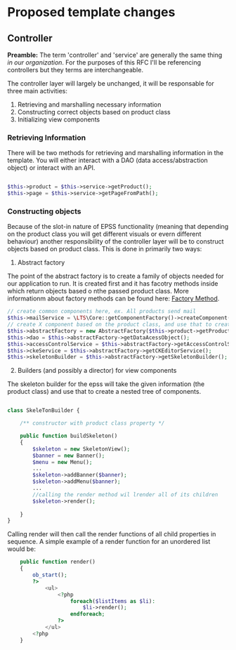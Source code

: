 # Proposed template changes

## Controller

**Preamble:** The term 'controller' and 'service' are generally the same thing *in our organization*. For the purposes of this RFC I'll be referencing controllers but they terms are interchangeable.

The controller layer will largely be unchanged, it will be responsable for three main activities:

1. Retrieving and marshalling necessary information 
2. Constructing correct objects based on product class
3. Initializing view components

### Retrieving Information

There will be two methods for retrieving and marshalling information in the template. You will either interact with a DAO (data access/abstraction object) or interact with an API. 

```php

$this->product = $this->service->getProduct();
$this->page = $this->service->getPageFromPath();

```

### Constructing objects

Because of the slot-in nature of EPSS functionality (meaning that depending on the product class you will get different visuals or evern different behaviour) another responsibility of the controller layer will be to construct objects based on product class. This is done in primarily two ways:

1. Abstract factory 

The point of the abstract factory is to create a family of objects needed for our application to run. It is created first and it has facotry methods inside which return objects based o nthe passed product class. More informationm about factory methods can be found here: [Factory Method](https://sourcemaking.com/design_patterns/factory_method). 

```php
// create common components here, ex. All products send mail
$this->mailService = \LTS\Core::getComponentFactory()->createComponent("MailService");
// create X component based on the product class, and use that to create a family of objects. 
$this->abstractFactory = new AbstractFactory($this->product->getProductClass());
$this->dao = $this->abstractFactory->getDataAcessObject();
$this->accessControlService = $this->abstractFactory->getAccessControlService();
$this->ckeService = $this->abstractFactory->getCKEditorService();
$this->skeletonBuilder = $this->abstractFactory->getSkeletonBuilder();

```

2. Builders (and possibly a director) for view components

The skeleton builder for the epss will take the given information (the product class) and use that to create a nested tree of components.

```php

class SkeleTonBuilder {

    /** constructor with product class property */

    public function buildSkeleton() 
    {
        $skeleton = new SkeletonView();
        $banner = new Banner();
        $menu = new Menu();
        ...
        $skeleton->addBanner($banner);
        $skeleton->addMenu($banner);
        ...
        //calling the render method wil lrender all of its children
        $skeleton->render();
        
    }
}

```

Calling render will then call the render functions of all child properties in sequence. A simple example of a render function for an unordered list would be:

```php
    public function render()
    {
        ob_start();
        ?>
            <ul>
                <?php
                    foreach($listItems as $li):
                        $li->render();
                    endforeach;
                ?>
            </ul>
        <?php
    }

```